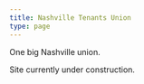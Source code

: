 ```yaml
---
title: Nashville Tenants Union
type: page
---
```


One big Nashville union.

Site currently under construction.